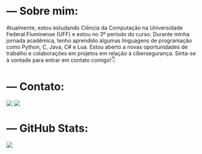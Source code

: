 # — Sobre mim:

Atualmente, estou estudando Ciência da Computação na Universidade Federal Fluminense (UFF) e estou no 3º período do curso. Durante minha jornada acadêmica, tenho aprendido algumas linguagens de programação como Python, C, Java, C# e Lua. Estou aberto a novas oportunidades de trabalho e colaborações em projetos em relação à cibersegurança. Sinta-se à vontade para entrar em contato comigo!👇

# — Contato:

<a href="mailto:lucasmirandaniteroi@gmail.com"><img src="https://img.shields.io/badge/Gmail-D14836?style=for-the-badge&logo=gmail&logoColor=black"/><a/>
<a href="https://wa.me/+55 21 99572-2611"><img src="https://img.shields.io/badge/WhatsApp-25D366?style=for-the-badge&logo=whatsapp&logoColor=white"/><a/>

# — GitHub Stats:
![](https://github-readme-stats.vercel.app/api?username=onlyzwei&theme=transparent&hide_border=true&include_all_commits=true&count_private=true)<br/>
[](https://github-readme-stats.vercel.app/api/top-langs/?username=onlyzwei&theme=transparent&hide_border=false&include_all_commits=true&count_private=true&layout=compact)
